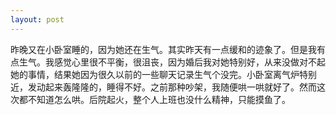 ```yaml
---
layout: post
---
```


昨晚又在小卧室睡的，因为她还在生气。其实昨天有一点缓和的迹象了。但是我有点生气。我感觉心里很不平衡，很沮丧，因为婚后我对她特别好，从来没做对不起她的事情，结果她因为很久以前的一些聊天记录生气个没完。小卧室离气炉特别近，发动起来轰隆隆的，睡得不好。之前那种吵架，我随便哄一哄就好了。然而这次都不知道怎么哄。后院起火，整个人上班也没什么精神，只能摸鱼了。
